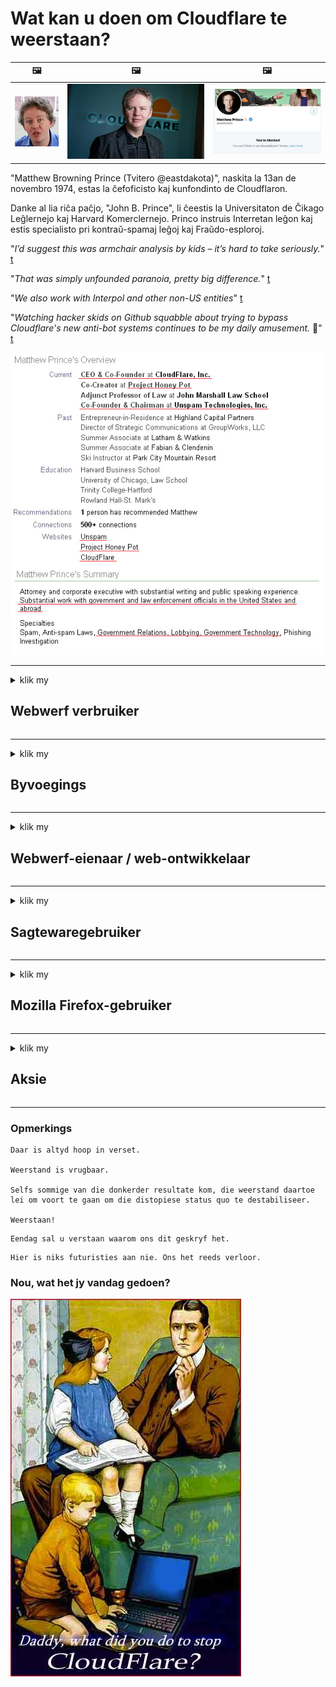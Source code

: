 # Wat kan u doen om Cloudflare te weerstaan?

| 🖼 | 🖼 | 🖼 |
| --- | --- | --- |
| ![](../image/matthew_prince_teen.jpg) | ![](../image/matthew_prince.jpg) | ![](../image/blockedbymatthewprince.jpg) |


"Matthew Browning Prince (Tvitero @eastdakota)", naskita la 13an de novembro 1974, estas la ĉefoficisto kaj kunfondinto de Cloudflaron.

Danke al lia riĉa paĉjo, "John B. Prince", li ĉeestis la Universitaton de Ĉikago Leĝlernejo kaj Harvard Komerclernejo.
Princo instruis Interretan leĝon kaj estis specialisto pri kontraŭ-spamaj leĝoj kaj Fraŭdo-esploroj.


"*I’d suggest this was armchair analysis by kids – it’s hard to take seriously.*" [t](https://www.theguardian.com/technology/2015/nov/19/cloudflare-accused-by-anonymous-helping-isis)

"*That was simply unfounded paranoia, pretty big difference.*"  [t](https://twitter.com/xxdesmus/status/992757936123359233)

"*We also work with Interpol and other non-US entities*" [t](https://twitter.com/eastdakota/status/1203028504184360960)

"*Watching hacker skids on Github squabble about trying to bypass Cloudflare's new anti-bot systems continues to be my daily amusement.* 🍿" [t](https://twitter.com/eastdakota/status/1273277839102656515)


![](../image/whoismp.jpg)

---


<details>
<summary>klik my

## Webwerf verbruiker
</summary>


- Sê vir hulle dat hulle nie Cloudflare moet gebruik as die webwerf waarvan u hou, gebruik maak van Cloudflare nie.
  - Huil op sosiale media soos Facebook, Reddit, Twitter of Mastodon maak geen verskil nie. [Aksie is harder as hashtags.](https://twitter.com/phyzonloop/status/1274132092490862594)
  - Probeer kontak met die eienaar van die webwerf as u uself nuttig wil maak.

[Cloudflare gesê](https://github.com/Eloston/ungoogled-chromium/issues/783):
```
Ons beveel aan dat u die administrateurs kontak vir die spesifieke dienste of webwerwe waarmee u probleme ondervind en u ervaring sal deel.
```

[As u nie daarvoor vra nie, weet die eienaar van die webwerf nooit die probleem nie.](../PEOPLE.md)

![](../image/liberapay.jpg)

[Suksesvolle voorbeeld](https://counterpartytalk.org/t/turn-off-cloudflare-on-counterparty-co-plz/164/5).<br>
Het u 'n probleem? [Verhoog nou jou stem.](https://github.com/maraoz/maraoz.github.io/issues/1) Voorbeeld hieronder.

```
U help net met korporatiewe sensuur en massa toesig.
http://crimeflare.eu.org
```

```
U webblad is in die privaat-ommuurde tuin van CloudFlare.
http://crimeflare.eu.org
```

- Neem 'n bietjie tyd om die privaatheidsbeleid van die webwerf te lees.
  - as die webwerf agter Cloudflare staan ​​of die webwerf dienste gebruik wat aan Cloudflare gekoppel is.

Dit moet verduidelik wat die "Cloudflare" is, en vra toestemming om u data met Cloudflare te deel. As u dit nie doen nie, kan dit vertrouensbreuk veroorsaak en moet die betrokke webwerf vermy word.

['N Aanvaarbare voorbeeld van privaatheidsbeleid is hier](https://archive.is/bDlTz) ("Subprocessors" > "Entity Name")

```
Ek het u privaatheidsbeleid gelees en ek kan nie die woord Cloudflare vind nie.
Ek weier om data met u te deel as u voortgaan om my data aan Cloudflare te stuur.
http://crimeflare.eu.org
```

Dit is 'n voorbeeld van privaatheidsbeleid wat nie die woord Cloudflare het nie.
[Liberland Jobs](https://archive.is/daKIr) [privacy policy](https://docsend.com/view/feiwyte):

![](../image/cfwontobey.jpg)

Cloudflare het hul eie privaatheidsbeleid.
[Cloudflare hou van doxxing mense.](https://www.reddit.com/r/GamerGhazi/comments/2s64fe/be_wary_reporting_to_cloudflare/)

Hier is 'n goeie voorbeeld vir die aanmeldingsvorm van die webwerf.
AFAIK, zero webwerf doen dit. Sal u hulle vertrou?

```
Deur op "Registreer vir XYZ" te klik, stem u in tot ons diensvoorwaardes en privaatheidsverklaring.
U stem ook in om u data met Cloudflare te deel en stem ook in tot cloudflare se privaatheidsverklaring.
As Cloudflare u inligting lek of u nie toelaat om met ons bedieners te verbind nie, is dit nie ons skuld nie. [*]

[ Teken aan ] [ ek stem nie saam nie ]
```
[*] [PEOPLE.md](../PEOPLE.md)


- Probeer om nie van hul diens gebruik te maak nie. Onthou dat u deur Cloudflare dopgehou word.
  - ["I'm in your TLS, sniffin' your passworz"](../image/iminurtls.jpg)

- Soek na 'n ander webwerf. Daar is alternatiewe en geleenthede op die internet!

- Oortuig jou vriende om Tor daagliks te gebruik.
  - Anonimiteit moet die standaard van die oop internet wees!
  - [Let daarop dat die Tor-projek nie van hierdie projek hou nie.](../HISTORY.md)

</details>

------

<details>
<summary>klik my

## Byvoegings
</summary>

- Gebruik een van hierdie byvoegings hieronder as u blaaier Firefox, Tor Browser of Ungoogled Chromium is.
  - As u ander nuwe byvoegings wil byvoeg, vra dit eers.


| Naam | Ontwikkelaar | Ondersteuning | Kan blokkeer | Kan in kennis stel | Chrome |
| -------- | -------- | -------- | -------- | -------- | -------- |
| [Bloku Cloudflaron MITM-Atakon](../subfiles/about.bcma.md) | #Addon | [ ? ](http://crimeflare.eu.org/) | **Ja**     | **Ja**     |  **Ja** |
| [Ĉu ligoj estas vundeblaj al MITM-atako?](../subfiles/about.ismm.md) | #Addon | [ ? ](http://crimeflare.eu.org/) | Geen     | **Ja**     |  **Ja** |
| [Ĉu ĉi tiuj ligoj blokos Tor-uzanton?](../subfiles/about.isat.md) | #Addon | [ ? ](http://crimeflare.eu.org/) | Geen     | **Ja**     |  **Ja** |
| [Block Cloudflare MITM Attack](https://trac.torproject.org/projects/tor/attachment/ticket/24351/block_cloudflare_mitm_attack-1.0.14.1-an%2Bfx.xpi)<br>[**DELETED BY TOR PROJECT**](../HISTORY.md) | nullius | [ ? ](../tool/block_cloudflare_mitm_fx), [Link](http://crimeflare.eu.org/) | **Ja**     | **Ja**     |  Geen |
| [TPRB](http://34ahehcli3epmhbu2wbl6kw6zdfl74iyc4vg3ja4xwhhst332z3knkyd.onion/) | Sw | [ ? ](http://34ahehcli3epmhbu2wbl6kw6zdfl74iyc4vg3ja4xwhhst332z3knkyd.onion/) | **Ja**     | **Ja**     |  Geen |
| [Detect Cloudflare](https://addons.mozilla.org/en-US/firefox/addon/detect-cloudflare/) | Frank Otto | [ ? ](https://github.com/traktofon/cf-detect) | Geen     | **Ja**     |  Geen |
| [True Sight](https://addons.mozilla.org/en-US/firefox/addon/detect-cloudflare-plus/) | claustromaniac | [ ? ](https://github.com/claustromaniac/detect-cloudflare-plus) | Geen     | **Ja**     |  Geen |
| [Which Cloudflare datacenter am I visiting?](https://addons.mozilla.org/en-US/firefox/addon/cf-pop/) | 依云 | [ ? ](https://github.com/lilydjwg/cf-pop) | Geen     | **Ja**     |  Geen |


- "Decentraleyes" kan die verbinding met "CDNJS (Cloudflare)" stop.
  - Dit voorkom dat baie versoeke netwerke bereik, en dien plaaslike lêers om werwe nie te breek nie.
  - Die ontwikkelaar het geantwoord: "[very concerning indeed](https://github.com/Synzvato/decentraleyes/issues/236#issuecomment-352049501)", "[widespread usage severely centralizes the web](https://github.com/Synzvato/decentraleyes/issues/251#issuecomment-366752049)"

- [U kan ook Cloudflare-sertifikaat van u Sertifikaatowerheid (CA) verwyder of wantrou.](https://www.ssl.com/how-to/remove-root-certificate-firefox/)

</details>

------

<details>
<summary>klik my

## Webwerf-eienaar / web-ontwikkelaar
</summary>


![](../image/word_cloudflarefree.jpg)

- Moenie Cloudflare oplossing, Periode, gebruik nie.
  - Jy kan beter doen as dit, of hoe? [Hier is hoe u intekeninge, planne, domeine of rekeninge van Cloudflare kan verwyder.](https://support.cloudflare.com/hc/en-us/articles/200167776-Removing-subscriptions-plans-domains-or-accounts)

| 🖼 | 🖼 |
| --- | --- |
| ![](../image/htmlalertcloudflare.jpg) | ![](../image/htmlalertcloudflare2.jpg) |

- Wil u meer klante hê? Jy weet wat om te doen. Wenk is "bo lyn".
  - [Hallo, u het geskryf "Ons neem u privaatheid ernstig op", maar ek het "Fout 403 Verbode anonieme volmag nie toegelaat nie".](https://it.slashdot.org/story/19/02/19/0033255/stop-saying-we-take-your-privacy-and-security-seriously) Waarom blokkeer jy Tor Or VPN? En waarom blokkeer u tydelike e-pos?

![](../image/anonexist.jpg)

- Die gebruik van Cloudflare verhoog die kans op onderbreking. Besoekers kan nie toegang tot u webwerf hê as u bediener nie of Cloudflare af is nie.
  - [Het u regtig gedink Cloudflare het nooit afgegaan nie?](https://www.ibtimes.com/cloudflare-down-not-working-sites-producing-504-gateway-timeout-errors-2618008) [Another](https://twitter.com/Jedduff/status/1097875615997399040) [sample](https://twitter.com/search?f=tweets&vertical=default&q=Cloudflare%20is%20having%20problems). [Need more](../PEOPLE.md)?

![](../image/cloudflareinternalerror.jpg)

- Die gebruik van Cloudflare om u "API-diens", "sagteware-opdateringsbediener" of "RSS-feed" te proxy, sal u kliënt benadeel. 'N Klant het u gebel en gesê: "Ek kan nie u API meer gebruik nie", en u het geen idee wat aangaan nie. Cloudflare kan u klante stilweg blokkeer. Dink jy dit is goed?
  - Daar is baie aanlyn-lesers en RSS-lesers. Waarom publiseer u RSS-feed as u nie toelaat dat mense inteken?

![](../image/rssfeedovercf.jpg)

- Het u 'n HTTPS-sertifikaat nodig? Gebruik "Let's Encrypt" of koop dit net by die CA-maatskappy.

- Het u 'n DNS-bediener nodig? Kan u nie u eie bediener opstel nie? Hoe gaan dit met hulle?: [Hurricane Electric Free DNS](https://dns.he.net/), [Dyn.com](https://dyn.com/dns/), [1984 Hosting](https://www.1984hosting.com/), [Afraid.Org (Admin verwyder u rekening as u TOR gebruik)](https://freedns.afraid.org/)

- Op soek na hosting diens? Slegs gratis? Hoe gaan dit met hulle?: [Onion Service](http://vww6ybal4bd7szmgncyruucpgfkqahzddi37ktceo3ah7ngmcopnpyyd.onion/en/security/network-security/tor/onionservices-best-practices), [Free Web Hosting Area](https://freewha.com/), [Autistici/Inventati Web Site Hosting](https://www.autinv5q6en4gpf4.onion/services/website), [Github Pages](https://pages.github.com/), [Surge](https://surge.sh/)
  - [Alternatiewe vir Cloudflare](../subfiles/cloudflare-alternatives.md)

- Gebruik u "cloudflare-ipfs.com"? [Weet jy dat Cloudflare IPFS sleg is?](../PEOPLE.md)

- Installeer die webtoepassing-firewall soos OWASP en Fail2Ban op u bediener en stel dit behoorlik op.
  - Om Tor te blokkeer is nie 'n oplossing nie. Moenie almal straf net vir klein slegte gebruikers nie.

- Herlei of blokkeer gebruikers van "Cloudflare Warp" om toegang tot u webwerf te kry. En gee 'n rede as u kan.

> IP lys: "[Cloudflare se huidige IP-reekse](cloudflare_inc/)"

> A: Blokkeer hulle net

```
server {
...
deny 173.245.48.0/20;
deny 103.21.244.0/22;
deny 103.22.200.0/22;
deny 103.31.4.0/22;
deny 141.101.64.0/18;
deny 108.162.192.0/18;
deny 190.93.240.0/20;
deny 188.114.96.0/20;
deny 197.234.240.0/22;
deny 198.41.128.0/17;
deny 162.158.0.0/15;
deny 104.16.0.0/12;
deny 172.64.0.0/13;
deny 131.0.72.0/22;
deny 2400:cb00::/32;
deny 2606:4700::/32;
deny 2803:f800::/32;
deny 2405:b500::/32;
deny 2405:8100::/32;
deny 2a06:98c0::/29;
deny 2c0f:f248::/32;
...
}
```

> B: Herlei na waarskuwingsblad

```
http {
...
geo $iscf {
default 0;
173.245.48.0/20 1;
103.21.244.0/22 1;
103.22.200.0/22 1;
103.31.4.0/22 1;
141.101.64.0/18 1;
108.162.192.0/18 1;
190.93.240.0/20 1;
188.114.96.0/20 1;
197.234.240.0/22 1;
198.41.128.0/17 1;
162.158.0.0/15 1;
104.16.0.0/12 1;
172.64.0.0/13 1;
131.0.72.0/22 1;
2400:cb00::/32 1;
2606:4700::/32 1;
2803:f800::/32 1;
2405:b500::/32 1;
2405:8100::/32 1;
2a06:98c0::/29 1;
2c0f:f248::/32 1;
}
...
}

server {
...
if ($iscf) {rewrite ^ https://example.com/cfwsorry.php;}
...
}

<?php
header('HTTP/1.1 406 Not Acceptable');
echo <<<CLOUDFLARED
Thank you for visiting ourwebsite.com!<br />
We are sorry, but we can't serve you because your connection is being intercepted by Cloudflare.<br />
Please read http://crimeflare.eu.org for more information.<br />
CLOUDFLARED;
die();
```

- Stel Tor Onion Service of I2P op as u in vryheid glo en anonieme gebruikers welkom heet.

- Vra advies van ander Clearnet / Tor dubbele webwerf-operateurs en maak anonieme vriende!

</details>

------

<details>
<summary>klik my

## Sagtewaregebruiker
</summary>


- Discord gebruik CloudFlare. Alternatiewe? Ons beveel aan [**Briar** (Android)](https://f-droid.org/en/packages/org.briarproject.briar.android/), [Ricochet (PC)](https://ricochet.im/), [Tox + Tor (Android/PC)](https://tox.chat/download.html)
  - Briar bevat Tor-demoon, sodat u Orbot nie hoef te installeer nie.
  - Qwtch-ontwikkelaars, Open Privacy, het stop_cloudflare-projek sonder kennisgewing uit hul git-diens verwyder.

- Skryf in as u Debian GNU / Linux of enige afgeleide instrument gebruik: [bug #831835](https://bugs.debian.org/cgi-bin/bugreport.cgi?bug=831835). En as u kan, help om die pleister te verifieer en help die instansie om tot die regte gevolgtrekking te kom of dit aanvaar moet word.

- Beveel hierdie blaaiers altyd aan.

| Naam | Ontwikkelaar | Ondersteuning | Lewer kommentaar |
| -------- | -------- | -------- | -------- |
| [Ungoogled-Chromium](https://ungoogled-software.github.io/ungoogled-chromium-binaries/) | Eloston | [ ? ](https://github.com/Eloston/ungoogled-chromium) | PC (Win, Mac, Linux)  _!Tor_ |
| [Bromite](https://www.bromite.org/fdroid) | Bromite | [ ? ](https://github.com/bromite/bromite/issues) | Android  _!Tor_ |
| [Tor Browser](https://www.torproject.org/download/) | Tor Project | [ ? ](https://support.torproject.org/) | PC (Win, Mac, Linux)  _Tor_|
| [Tor Browser Android](https://www.torproject.org/download/) | Tor Project | [ ? ](https://support.torproject.org/) | Android  _Tor_|
| [Onion Browser](https://itunes.apple.com/us/app/onion-browser/id519296448?mt=8) | Mike Tigas | [ ? ](https://github.com/OnionBrowser/OnionBrowser/issues) | Apple iOS  _Tor_|
| [GNU/Icecat](https://www.gnu.org/software/gnuzilla/) | GNU | [ ? ](https://www.gnu.org/software/gnuzilla/) | PC (Linux) |
| [IceCatMobile](https://f-droid.org/en/packages/org.gnu.icecat/) | GNU | [ ? ](https://lists.gnu.org/mailman/listinfo/bug-gnuzilla) | Android |
| [Iridium Browser](https://iridiumbrowser.de/about/) | Iridium | [ ? ](https://github.com/iridium-browser/iridium-browser/) | PC (Win, Mac, Linux, OpenBSD) |


Die privaatheid van ander sagteware is onvolmaak. Dit beteken nie dat die Tor-blaaier 'perfek' is nie.
Daar is nie 100% veilig of 100% privaat op die internet en tegnologie nie.

- Wil u nie Tor gebruik nie? U kan enige blaaier met Tor-daemon gebruik.
  - [Let daarop dat die Tor-projek nie hiervan hou nie.](https://support.torproject.org/tbb/tbb-9/) Gebruik Tor Browser as u dit kan doen.
- [Hoe om Chromium met Tor te gebruik](../subfiles/chromium_tor.md)


Kom ons praat oor die privaatheid van ander sagteware.

- [Kies 'Firefox ESR' as u regtig Firefox wil gebruik.](https://www.mozilla.org/en-US/firefox/organizations/)
  - [Firefox - wagwoord vir spyware](https://spyware.neocities.org/articles/firefox.html)
  - [Firefox verwerp spraakvryheid, verbied spraakvryheid](https://web.archive.org/web/20200423010026/https://reclaimthenet.org/firefox-rejects-free-speech-bans-free-speech-commenting-plugin-dissenter-from-its-extensions-gallery/)
  - ["100+ stemme. Dit wil voorkom asof 'n sagteware-onderneming gevra word om by te hou ... sagteware is deesdae net te veel."](https://old.reddit.com/r/firefox/comments/gutdiw/weve_got_work_to_do_the_mozilla_blog/fslbbb6/)
  - [Uh, waarom wys Firefox my geborgde skakels in my URL-balk?](https://www.reddit.com/r/firefox/comments/jybx2w/uh_why_is_firefox_showing_me_sponsored_links_in/)
  - [Mozilla - Duiwel geïnkarneer](https://digdeeper.neocities.org/ghost/mozilla.html)

- [Onthou, Mozilla gebruik Cloudflare-diens.](https://www.robtex.com/dns-lookup/www.mozilla.org) [Hulle gebruik ook die DNS-diens van Cloudflare op hul produk.](https://www.theregister.co.uk/2018/03/21/mozilla_testing_dns_encryption/)

- [Mozilla het hierdie kaartjie amptelik van die hand gewys.](https://bugzilla.mozilla.org/show_bug.cgi?id=1426618)

- [Firefox Focus is 'n grap.](https://github.com/mozilla-mobile/focus-android/issues/1743) [Hulle het belowe om telemetrie uit te skakel, maar hulle het dit verander.](https://github.com/mozilla-mobile/focus-android/issues/4210)

- [PaleMoon / Basilisk-ontwikkelaar hou van Cloudflare.](https://github.com/mozilla-mobile/focus-android/issues/1743#issuecomment-345993097)
  - [Pale Moon se Archive Server het malware vir 18 maande gekap en versprei](https://www.reddit.com/r/privacytoolsIO/comments/cc808y/pale_moons_archive_server_hacked_and_spread/)
  - Hy haat ook Tor-gebruikers - "[Laat Tor vyandig wees. Ek dink die meeste webwerwe moet Tor vyandiggesind wees as hy die uiters hoë misbruikfaktor beskou.](https://github.com/yacy/yacy_search_server/issues/314#issuecomment-565932097)"

- [Waterfox het 'n ernstige probleem met 'telefone tuis'](https://spyware.neocities.org/articles/waterfox.html)

- [Google Chrome is 'n spyware.](https://www.gnu.org/proprietary/malware-google.en.html)
  - [Google profieleer u aktiwiteit.](https://spyware.neocities.org/articles/chrome.html)

- [SRWare Iron maak te veel telefone huisverbinding.](https://spyware.neocities.org/articles/iron.html) Dit maak ook verbinding met Google-domeine.

- [Brave Browser-witlys van Facebook / Twitter-opspoorders.](https://www.bleepingcomputer.com/news/security/facebook-twitter-trackers-whitelisted-by-brave-browser/)
  - [Hier is nog uitgawes.](https://spyware.neocities.org/articles/brave.html)
  - [binance geaffilieerde ID](https://twitter.com/cryptonator1337/status/1269594587716374528)

- [Microsoft Edge laat Facebook Flash-kode agter gebruikers se rug laat loop.](https://www.zdnet.com/article/microsoft-edge-lets-facebook-run-flash-code-behind-users-backs/)

- [Vivaldi respekteer nie u privaatheid nie.](https://spyware.neocities.org/articles/vivaldi.html)

- [Opera spyware vlak: uiters hoog](https://spyware.neocities.org/articles/opera.html)

- Apple iOS: [U hoef glad nie iOS te gebruik nie, veral omdat dit wanware is.](https://www.gnu.org/proprietary/malware-apple.html)

Daarom beveel ons slegs die bostaande tabel aan. Niks anders nie.

</details>

------

<details>
<summary>klik my

## Mozilla Firefox-gebruiker
</summary>


- "Firefox Nightly" sal inligting oor debugvlak na Mozilla-bedieners stuur sonder om dit uit te teken.
  - [Mozilla-bedieners doen Cloudflare](https://www.digwebinterface.com/?hostnames=www.mozilla.org%0D%0Amozilla.cloudflare-dns.com&type=&ns=resolver&useresolver=8.8.4.4&nameservers=)

- Dit is moontlik om Firefox te verbied om verbinding te maak met Mozilla-bedieners.
  - [Mozilla se gids vir beleidsjablone](https://github.com/mozilla/policy-templates/blob/master/README.md)
  - Hou in gedagte dat hierdie truuk dalk nie meer in die latere weergawe sal werk nie, want Mozilla hou daarvan om hulself op die witlys te plaas.
  - Gebruik firewall en DNS-filter om dit heeltemal te blokkeer.

"`/distribution/policies.json`"

>     "WebsiteFilter": {
> 		"Block": [
> 		"*://*.mozilla.com/*",
> 		"*://*.mozilla.net/*",
> 		"*://*.mozilla.org/*",
> 		"*://webcompat.com/*",
> 		"*://*.firefox.com/*",
> 		"*://*.thunderbird.net/*",
> 		"*://*.cloudflare.com/*"
> 		]
>     },


- ~~Rapporteer 'n fout op die tracker van mozilla en sê dat hulle nie Cloudflare moet gebruik nie.~~ Daar was 'n foutverslag oor bugzilla. Baie mense het hul bekommernisse gepos, maar die administrateur het die fout in 2018 versteek.

- U kan DoH in Firefox deaktiveer.
  - [Verander standaard DNS-verskaffer van Firefox](../subfiles/change-firefox-dns.md)

![](../image/firefoxdns.jpg)

- [As u nie-ISP-DNS wil gebruik, oorweeg dit om OpenNIC Tier2 DNS-dienste of enige van die nie-Cloudflare DNS-dienste te gebruik.](https://wiki.opennic.org/start)
![](../image/opennic.jpg)
  - Blokkeer Cloudflare met DNS. [Crimeflare DNS](https://dns.crimeflare.eu.org/)

- U kan Tor as DNS-resolver gebruik. [As u nie 'n kundige Tor is nie, kan u die vraag hier vra.](https://tor.stackexchange.com/)

> **Hoe?**
> 1. Laai Tor af en installeer dit op u rekenaar.
> 2. Voeg hierdie reël by die "torrc" -lêer.
> DNSPort 127.0.0.1:53
> 3. Begin Tor weer.
> 4. Stel die DNS-bediener van u rekenaar op "127.0.0.1".

</details>

------

<details>
<summary>klik my

## Aksie
</summary>


- Vertel ander om u van die gevare van Cloudflare.

- [Help om hierdie bewaarplek te verbeter.](http://crimeflare.eu.org)
  - Beide die lyste, die argumente daarteen en die besonderhede.

- [Dokumenteer en maak baie openbaar waar dinge verkeerd gaan met Cloudflare (en soortgelyke ondernemings), en maak seker dat u hierdie bewaarplek noem as u dit doen](http://crimeflare.eu.org) :)

- Kry meer mense wat Tor standaard gebruik, sodat hulle die internet kan ervaar vanuit die perspektief van verskillende wêrelddele.

- Begin groepe, op sosiale media en in die ruimte, gewy aan die bevryding van die wêreld van Cloudflare.

- Skakel, waar toepaslik, na hierdie groepe in hierdie bewaarplek - dit kan 'n plek wees om die samewerking as groepe te koördineer.

- [Begin 'n hok wat 'n betekenisvolle nie-korporatiewe alternatief vir Cloudflare kan bied.](../subfiles/cloudflare-alternatives.md)

- Laat ons weet van alternatiewe wat ten minste help om meerlaagige verdediging teen Cloudflare te bied.

- As u 'n Cloudflare-klant is, stel u privaatheidsinstellings in en wag totdat dit oortree.
  - [Bring hulle dan onder koste teen strooipos / privaatheidskending.](https://twitter.com/thexpaw/status/1108424723233419264)

- As u in die Verenigde State van Amerika is en die betrokke webwerf 'n bank of 'n rekenmeester is, probeer om wetlike druk onder die Gramm – Leach – Bliley Act of die Amerikaners met DIsabilities Act te plaas en rapporteer aan ons hoe ver u kom .

- As die webwerf 'n regeringswebwerf is, probeer om wettige druk onder die eerste wysiging van die Amerikaanse Grondwet te plaas.

- As u 'n EU-burger is, kontak die webwerf om u persoonlike inligting ingevolge die Algemene Regulasie Databeskerming te stuur. As hulle weier om u inligting te gee, is dit 'n oortreding van die wet.

- Vir maatskappye wat daarop aanspraak maak dat hulle dienste op hul webwerf aanbied, probeer dit as 'valse advertensies' aan organisasies vir verbruikersbeskerming en BBB rapporteer. Cloudflare-webwerwe word bedien deur Cloudflare-bedieners.

- [Die ITU stel voor dat in die Amerikaanse konteks Cloudflare groot genoeg word om antitrustwetgewing op hulle af te bring.](https://www.itu.int/en/ITU-T/Workshops-and-Seminars/20181218/Documents/Geoff_Huston_Presentation.pdf)

- Dit is moontlik dat die GNU GPL weergawe 4 voorsiening kan maak vir die berging van bronkode agter so 'n diens, wat vereis dat alle GPLv4 en latere programme ten minste die bronkode toeganklik is via 'n medium wat Tor-gebruikers nie diskrimineer nie.

</details>

------

### Opmerkings

```
Daar is altyd hoop in verset.

Weerstand is vrugbaar.

Selfs sommige van die donkerder resultate kom, die weerstand daartoe lei om voort te gaan om die distopiese status quo te destabiliseer.

Weerstaan!
```

```
Eendag sal u verstaan ​​waarom ons dit geskryf het.
```

```
Hier is niks futuristies aan nie. Ons het reeds verloor.
```

### Nou, wat het jy vandag gedoen?


![](../image/stopcf.jpg)
